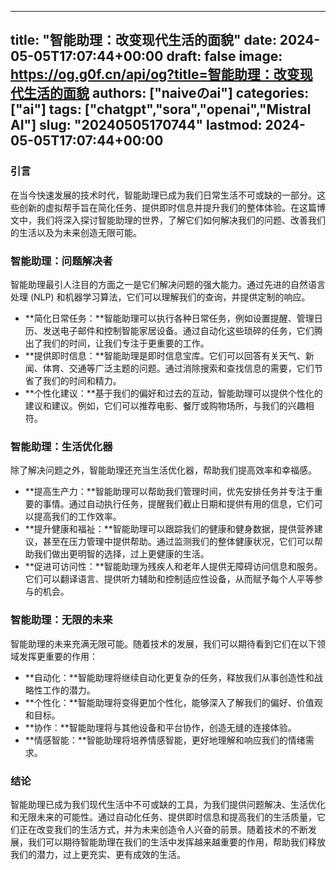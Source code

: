 
---
title: "智能助理：改变现代生活的面貌"
date: 2024-05-05T17:07:44+00:00
draft: false
image: https://og.g0f.cn/api/og?title=智能助理：改变现代生活的面貌
authors: ["naiveのai"]
categories: ["ai"]
tags: ["chatgpt","sora","openai","Mistral AI"]
slug: "20240505170744"
lastmod: 2024-05-05T17:07:44+00:00
---
### 引言

在当今快速发展的技术时代，智能助理已成为我们日常生活不可或缺的一部分。这些创新的虚拟帮手旨在简化任务、提供即时信息并提升我们的整体体验。在这篇博文中，我们将深入探讨智能助理的世界，了解它们如何解决我们的问题、改善我们的生活以及为未来创造无限可能。

### 智能助理：问题解决者

智能助理最引人注目的方面之一是它们解决问题的强大能力。通过先进的自然语言处理 (NLP) 和机器学习算法，它们可以理解我们的查询，并提供定制的响应。

- **简化日常任务：**智能助理可以执行各种日常任务，例如设置提醒、管理日历、发送电子邮件和控制智能家居设备。通过自动化这些琐碎的任务，它们腾出了我们的时间，让我们专注于更重要的工作。
- **提供即时信息：**智能助理是即时信息宝库。它们可以回答有关天气、新闻、体育、交通等广泛主题的问题。通过消除搜索和查找信息的需要，它们节省了我们的时间和精力。
- **个性化建议：**基于我们的偏好和过去的互动，智能助理可以提供个性化的建议和建议。例如，它们可以推荐电影、餐厅或购物场所，与我们的兴趣相符。

### 智能助理：生活优化器

除了解决问题之外，智能助理还充当生活优化器，帮助我们提高效率和幸福感。

- **提高生产力：**智能助理可以帮助我们管理时间，优先安排任务并专注于重要的事情。通过自动执行任务，提醒我们截止日期和提供有用的信息，它们可以提高我们的工作效率。
- **提升健康和福祉：**智能助理可以跟踪我们的健康和健身数据，提供营养建议，甚至在压力管理中提供帮助。通过监测我们的整体健康状况，它们可以帮助我们做出更明智的选择，过上更健康的生活。
- **促进可访问性：**智能助理为残疾人和老年人提供无障碍访问信息和服务。它们可以翻译语言、提供听力辅助和控制适应性设备，从而赋予每个人平等参与的机会。

### 智能助理：无限的未来

智能助理的未来充满无限可能。随着技术的发展，我们可以期待看到它们在以下领域发挥更重要的作用：

- **自动化：**智能助理将继续自动化更复杂的任务，释放我们从事创造性和战略性工作的潜力。
- **个性化：**智能助理将变得更加个性化，能够深入了解我们的偏好、价值观和目标。
- **协作：**智能助理将与其他设备和平台协作，创造无缝的连接体验。
- **情感智能：**智能助理将培养情感智能，更好地理解和响应我们的情绪需求。

### 结论

智能助理已成为我们现代生活中不可或缺的工具，为我们提供问题解决、生活优化和无限未来的可能性。通过自动化任务、提供即时信息和提高我们的生活质量，它们正在改变我们的生活方式，并为未来创造令人兴奋的前景。随着技术的不断发展，我们可以期待智能助理在我们的生活中发挥越来越重要的作用，帮助我们释放我们的潜力，过上更充实、更有成效的生活。